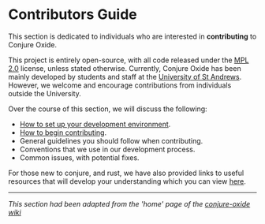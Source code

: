 <!-- maturity: draft
authors: Jamie Melton, Georgii Skorokhod, Özgür Akgün
last-updated: 24-10-25
---- -->
# Contributors Guide

This section is dedicated to individuals who are interested in **contributing** to Conjure Oxide. 

This project is entirely open-source, with all code released under the [MPL 2.0](https://www.mozilla.org/en-US/MPL/2.0/) license, unless stated otherwise. Currently, Conjure Oxide has been mainly developed by students and staff at the [University of St Andrews](https://www.st-andrews.ac.uk/). However, we welcome and encourage contributions from individuals outside the University. 

Over the course of this section, we will discuss the following:
- [How to set up your development environment](./set-dev-env.md).
- [How to begin contributing](./contributing-process.md).
- General guidelines you should follow when contributing.
- Conventions that we use in our development process.
- Common issues, with potential fixes.

For those new to conjure, and rust, we have also provided links to useful resources that will develop your understanding which you can view [here](). 

---

*This section had been adapted from the 'home' page of the [conjure-oxide wiki](https://github.com/conjure-cp/conjure-oxide/wiki)*